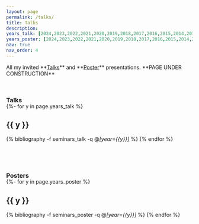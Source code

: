 ```yaml
---
layout: page
permalink: /talks/
title: Talks
description: 
years_talk: [2024,2023,2022,2021,2020,2019,2018,2017,2016,2015,2014,2013]
years_poster: [2024,2023,2022,2021,2020,2019,2018,2017,2016,2015,2014,2013]
nav: true
nav_order: 4
---
```



<p markdown="1"> 
All my invited **<a href="#talk">Talks</a>** and **<a href="#poster">Poster</a>** presentations. **PAGE UNDER CONSTRUCTION**
</p>





<div class="publications">


<a id="talk"><h3 style="margin-top: 3.3rem; margin-bottom: -1.0rem;">Talks</h3></a>

{%- for y in page.years_talk %}    
    <h2 class="year">{{ y }}</h2>
        {% bibliography -f seminars_talk -q @*[year={{y}}]* %}
{% endfor %}




<a id="poster"><h3 style="margin-top: 5rem; margin-bottom: -1.0rem;">Posters</h3></a>

{%- for y in page.years_poster %}    
    <h2 class="year">{{ y }}</h2>
        {% bibliography -f seminars_poster -q @*[year={{y}}]* %}
{% endfor %}


</div>